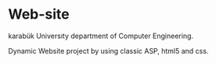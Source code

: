 # Web-site
karabük Universıty department of Computer Engineering.
<p>Dynamic Website project by using classic ASP, html5 and css.</p>
